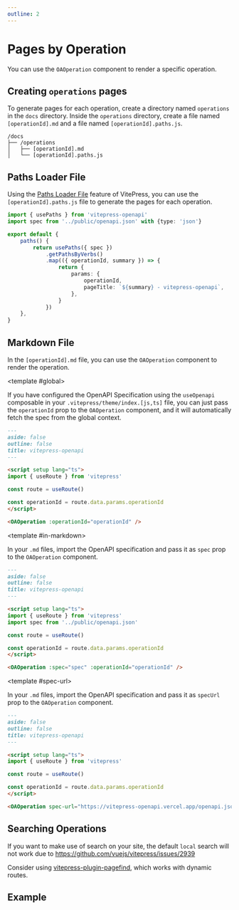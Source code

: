 ```yaml
---
outline: 2
---
```


# Pages by Operation

You can use the `OAOperation` component to render a specific operation.

## Creating `operations` pages

To generate pages for each operation, create a directory named `operations` in the `docs` directory. Inside the `operations` directory, create a file named `[operationId].md` and a file named `[operationId].paths.js`.

```
/docs
├── /operations
│   ├── [operationId].md
│   └── [operationId].paths.js
```

## Paths Loader File

Using the [Paths Loader File](https://vitepress.dev/guide/routing#paths-loader-file) feature of VitePress, you can use the `[operationId].paths.js` file to generate the pages for each operation.

```ts
import { usePaths } from 'vitepress-openapi'
import spec from '../public/openapi.json' with {type: 'json'}

export default {
    paths() {
        return usePaths({ spec })
            .getPathsByVerbs()
            .map(({ operationId, summary }) => {
                return {
                    params: {
                        operationId,
                        pageTitle: `${summary} - vitepress-openapi`,
                    },
                }
            })
    },
}
```

## Markdown File

In the `[operationId].md` file, you can use the `OAOperation` component to render the operation.

<ScopeConfigurationTabs>

<template #global>

If you have configured the OpenAPI Specification using the `useOpenapi` composable in your `.vitepress/theme/index.[js,ts]` file, you can just pass the `operationId` prop to the `OAOperation` component, and it will automatically fetch the spec from the global context.

```markdown
---
aside: false
outline: false
title: vitepress-openapi
---

<script setup lang="ts">
import { useRoute } from 'vitepress'

const route = useRoute()

const operationId = route.data.params.operationId
</script>

<OAOperation :operationId="operationId" />
```

</template>

<template #in-markdown>

In your `.md` files, import the OpenAPI specification and pass it as `spec` prop to the `OAOperation` component.

```markdown
---
aside: false
outline: false
title: vitepress-openapi
---

<script setup lang="ts">
import { useRoute } from 'vitepress'
import spec from '../public/openapi.json'

const route = useRoute()

const operationId = route.data.params.operationId
</script>

<OAOperation :spec="spec" :operationId="operationId" />
```

</template>

<template #spec-url>

In your `.md` files, import the OpenAPI specification and pass it as `specUrl` prop to the `OAOperation` component.

```markdown
---
aside: false
outline: false
title: vitepress-openapi
---

<script setup lang="ts">
import { useRoute } from 'vitepress'

const route = useRoute()

const operationId = route.data.params.operationId
</script>

<OAOperation spec-url="https://vitepress-openapi.vercel.app/openapi.json" :operationId="operationId" />
```

</template>

</ScopeConfigurationTabs>

## Searching Operations

If you want to make use of search on your site, the default `local` search will not work due to https://github.com/vuejs/vitepress/issues/2939

Consider using [vitepress-plugin-pagefind](https://www.npmjs.com/package/vitepress-plugin-pagefind), which works with dynamic routes.

## Example

<SandboxIframe :sandbox-data="{sandboxView: 'preview', previewComponent: 'OAOperation', operationId: 'getAllArtists'}" :iframe-zoom="0.6" class="h-[70vh] max-h-[700px]" />
